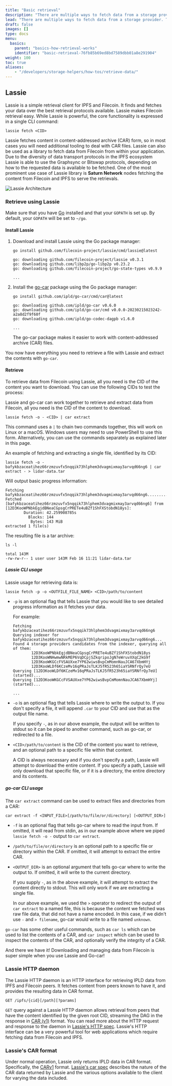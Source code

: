 ```yaml
---
title: "Basic retrieval"
description: "There are multiple ways to fetch data from a storage provider. This pages covers some of the most popular methods."
lead: "There are multiple ways to fetch data from a storage provider. This pages covers some of the most popular methods."
draft: false
images: []
type: docs
menu:
  basics:
    parent: "basics-how-retrieval-works"
    identifier: "basic-retrieval-76fb85b69ed8bd7589dbb01a8e291904"
weight: 100
toc: true
aliases:
    - "/developers/storage-helpers/how-tos/retrieve-data/"
---
```


## Lassie

Lassie is a simple retrieval client for IPFS and Filecoin. It finds and fetches your data over the best retrieval protocols available. Lassie makes Filecoin retrieval easy. While Lassie is powerful, the core functionality is expressed in a single CLI command:

```shell
lassie fetch <CID>
```

Lassie fetches content in content-addressed archive (CAR) form, so in most cases you will need additional tooling to deal with CAR files.
Lassie can also be used as a library to fetch data from Filecoin from within your application. Due to the diversity of data transport protocols in the IPFS ecosystem Lassie is able to use the Graphsync or Bitswap protocols, depending on how to the requested data is available to be fetched. One of the most prominent use case of Lassie library is **Saturn Network** nodes fetching the content from Filecoin and IPFS to serve the retrievals. 

![Lassie Architecture](lassie_architecture.png)

### Retrieve using Lassie

Make sure that you have [Go](https://go.dev/) installed and that your `GOPATH` is set up. By default, your `GOPATH` will be set to `~/go`.

#### Install Lassie

1. Download and install Lassie using the Go package manager:

    ```shell
    go install github.com/filecoin-project/lassie/cmd/lassie@latest
    ```

    ```plaintext
    go: downloading github.com/filecoin-project/lassie v0.3.1
    go: downloading github.com/libp2p/go-libp2p v0.23.2
    go: downloading github.com/filecoin-project/go-state-types v0.9.9

    ...
    ```

2. Install the [go-car](https://github.com/ipld/go-car) package using the Go package manager:

    ```shell
    go install github.com/ipld/go-car/cmd/car@latest
    ```

    ```plaintext
    go: downloading github.com/ipld/go-car v0.6.0
    go: downloading github.com/ipld/go-car/cmd v0.0.0-20230215023242-a2a8d2f9f60f
    go: downloading github.com/ipld/go-codec-dagpb v1.6.0 

    ...
    ```

   The go-car package makes it easier to work with content-addressed archive (CAR) files.

You now have everything you need to retrieve a file with Lassie and extract the contents with `go-car`.

#### Retrieve

To retrieve data from Filecoin using Lassie, all you need is the CID of the content you want to download. You can use the following CIDs to test the process:

Lassie and go-car can work together to retrieve and extract data from Filecoin, all you need is the CID of the content to download.

```shell
lassie fetch -o - <CID> | car extract
```

This command uses a `|` to chain two commands together, this will work on Linux or a macOS. Windows users may need to use PowerShell to use this form. Alternatively, you can use the commands separately as explained later in this page.

An example of fetching and extracting a single file, identified by its CID:

```shell
lassie fetch -o - bafykbzaceatihez66rzmzuvfx5nqqik73hlphem3dvagmixmay3arvqd66ng6 | car extract - > lidar-data.tar
```

Will output basic progress information:

```plaintext
Fetching bafykbzaceatihez66rzmzuvfx5nqqik73hlphem3dvagmixmay3arvqd66ng6................................................................................................................................................
Fetched [bafykbzaceatihez66rzmzuvfx5nqqik73hlphem3dvagmixmay3arvqd66ng6] from [12D3KooWPNbkEgjdBNeaCGpsgCrPRETe4uBZf1ShFXStobdN18ys]:
        Duration: 42.259908785s
          Blocks: 144
           Bytes: 143 MiB
extracted 1 file(s)
```

The resulting file is a tar archive:

```shell
ls -l
```

```shell
total 143M
-rw-rw-r-- 1 user user 143M Feb 16 11:21 lidar-data.tar
```

##### Lassie CLI usage

Lassie usage for retrieving data is:

```shell
lassie fetch -p -o <OUTFILE_FILE_NAME> <CID>/path/to/content
```

* `-p` is an optional flag that tells Lassie that you would like to see detailed progress information as it fetches your data.

  For example:

    ```plaintext
    Fetching bafykbzaceatihez66rzmzuvfx5nqqik73hlphem3dvagmixmay3arvqd66ng6
    Querying indexer for bafykbzaceatihez66rzmzuvfx5nqqik73hlphem3dvagmixmay3arvqd66ng6...
    Found 4 storage providers candidates from the indexer, querying all of them:
            12D3KooWPNbkEgjdBNeaCGpsgCrPRETe4uBZf1ShFXStobdN18ys
            12D3KooWNHwmwNRkMEP6VqDCpjSZkqripoJgN7eWruvXXqC2kG9f
            12D3KooWKGCcFVSAUXxe7YP62wiwsBvpCmMomnNauJCA67XbmHYj
            12D3KooWLDf6KCzeMv16qPRaJsTLKJ5fR523h65iaYSRNfrQy7eU
    Querying [12D3KooWLDf6KCzeMv16qPRaJsTLKJ5fR523h65iaYSRNfrQy7eU] (started)...
    Querying [12D3KooWKGCcFVSAUXxe7YP62wiwsBvpCmMomnNauJCA67XbmHYj] (started)...

    ...
    ```

* `-o` is an optional flag that tells Lassie where to write the output to. If you don't specify a file, it will append `.car` to your CID and use that as the output file name.

  If you specify `-`, as in our above example, the output will be written to stdout so it can be piped to another command, such as go-car, or redirected to a file.

* `<CID>/path/to/content` is the CID of the content you want to retrieve, and an optional path to a specific file within that content.

  A CID is always necessary and if you don't specify a path, Lassie will attempt to download the entire content. If you specify a path, Lassie will only download that specific file, or if it is a directory, the entire directory and its contents.

##### go-car CLI usage

The `car extract` command can be used to extract files and directories from a CAR:

```shell
car extract -f <INPUT_FILE>[/path/to/file/or/directory] [<OUTPUT_DIR>]
```

* `-f` is an optional flag that tells go-car where to read the input from. If omitted, it will read from stdin, as in our example above where we piped `lassie fetch -o -` output to `car extract`.

* `/path/to/file/or/directory` is an optional path to a specific file or directory within the CAR. If omitted, it will attempt to extract the entire CAR.

* `<OUTPUT_DIR>` is an optional argument that tells go-car where to write the output to. If omitted, it will write to the current directory.

  If you supply `-`, as in the above example, it will attempt to extract the content directly to stdout. This will only work if we are extracting a single file.

  In our above example, we used the `>` operator to redirect the output of `car extract` to a named file, this is because the content we fetched was raw file data, that did not have a name encoded. In this case, if we didn't use `-` and `> filename`, go-car would write to a file named `unknown`.

`go-car` has some other useful commands, such as `car ls` which can be used to list the contents of a CAR, and `car inspect` which can be used to inspect the contents of the CAR, and optionally verify the integrity of a CAR.

And there we have it! Downloading and managing data from Filecoin is super simple when you use Lassie and Go-car!

### Lassie HTTP daemon

The Lassie HTTP daemon is an HTTP interface for retrieving IPLD data from IPFS and Filecoin peers. It fetches content from peers known to have it, and provides the resulting data in CAR format.

```shell
GET /ipfs/{cid}[/path][?params]
```

`GET` query against a Lassie HTTP daemon allows retrieval from peers that have the content identified by the given root CID, streaming the DAG in the response in [CAR (v1)](https://ipld.io/specs/transport/car/carv1/) format.
You can read more about the HTTP request and response to the daemon in [Lassie's HTTP spec](https://github.com/filecoin-project/lassie/blob/main/docs/HTTP_SPEC.md).
Lassie's HTTP interface can be a very powerful tool for web applications which require fetching data from Filecoin and IPFS. 

### Lassie's CAR format

Under normal operation, Lassie only returns IPLD data in CAR format. Specifically, the [CARv1](https://ipld.io/specs/transport/car/carv1/) format. [Lassie's car spec](https://github.com/filecoin-project/lassie/blob/main/docs/CAR.md) describes the nature of the CAR data returned by Lassie and the various options available to the client for varying the data included.


<!-- TODO: Complete Lotus node retrieval method. -->
<!-- ## Lotus node -->

<!-- It is possible to download data from the Filecoin network using a Lotus node. -->